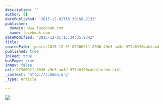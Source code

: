```yaml
---
description: ''
author: []
datePublished: '2015-12-01T15:39:58.213Z'
publisher:
  domain: www.facebook.com
  name: facebook.com
dateModified: '2015-12-01T15:34:35.834Z'
title: ''
sourcePath: _posts/2015-12-01-079069f1-8036-49e3-aa3d-977e0190cabd.md
published: true
inFeed: true
hasPage: true
inNav: false
url: 079069f1-8036-49e3-aa3d-977e0190cabd/index.html
_context: 'http://schema.org'
_type: Article

---
```

![](https://scontent-frt3-1.xx.fbcdn.net/hphotos-xaf1/v/t1.0-9/24583_585087029099_2457020_n.jpg?oh=f70c4f56378db66a4869bcba9129dc92&oe=56D57EF9)